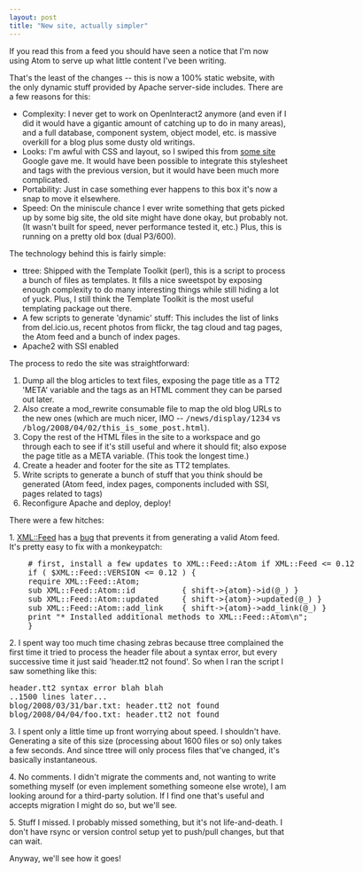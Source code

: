```yaml
---
layout: post
title: "New site, actually simpler"
---
```



<p>
If you read this from a feed you should have seen a notice
that I'm now using Atom to serve up what little content I've 
been writing.
</p>

<p>
That's the least of the changes -- this is now a 100% static website,
with the only dynamic stuff provided by Apache server-side
includes. There are a few reasons for this:
</p>

<ul>

  <li>Complexity: I never get to work on OpenInteract2 anymore (and
  even if I did it would have a gigantic amount of catching up to do
  in many areas), and a full database, component system, object model,
  etc. is massive overkill for a blog plus some dusty old
  writings.</li>

  <li>Looks: I'm awful with CSS and layout, so I swiped this from 
  <a href="http://www.styleshout.com/">some site</a> Google gave
  me. It would have been possible to integrate this stylesheet and tags
  with the previous version, but it would have been much more 
  complicated.</li>

  <li>Portability: Just in case something ever happens to this box
  it's now a snap to move it elsewhere. </li>

  <li>Speed: On the miniscule chance I ever write something that gets
  picked up by some big site, the old site might have done okay, but
  probably not. (It wasn't built for speed, never performance tested
  it, etc.) Plus, this is running on a pretty old box (dual
  P3/600).</li>

</ul>

<p>
The technology behind this is fairly simple:
</p>

<ul>

  <li>ttree: Shipped with the Template Toolkit (perl), this is a
  script to process a bunch of files as templates. It fills a nice
  sweetspot by exposing enough complexity to do many interesting
  things while still hiding a lot of yuck. Plus, I still think the
  Template Toolkit is the most useful templating package out
  there.</li>

  <li>A few scripts to generate 'dynamic' stuff: This includes the
  list of links from del.icio.us, recent photos from flickr, the tag
  cloud and tag pages, the Atom feed and a bunch of index pages.</li>

  <li>Apache2 with SSI enabled</li>

</ul>

<p>
The process to redo the site was straightforward:
</p>

<ol>

  <li>Dump all the blog articles to text files, exposing the page
  title as a TT2 'META' variable and the tags as an HTML comment they
  can be parsed out later.</li>

  <li>Also create a mod_rewrite consumable file to map the old blog
  URLs to the new ones (which are much nicer, IMO --
  <tt>/news/display/1234</tt> vs
  <tt>/blog/2008/04/02/this_is_some_post.html</tt>).</li>

  <li>Copy the rest of the HTML files in the site to a workspace and
  go through each to see if it's still useful and where it should fit;
  also expose the page title as a META variable. (This took the
  longest time.)</li>

  <li>Create a header and footer for the site as TT2 templates.</li>

  <li>Write scripts to generate a bunch of stuff that you think should
  be generated (Atom feed, index pages, components included with SSI,
  pages related to tags)</li>

  <li>Reconfigure Apache and deploy, deploy!</li>

</ol>

<p>
  There were a few hitches:
</p>

<p>1. <a
href="http://search.cpan.org/~btrott/XML-Feed-0.12/">XML::Feed</a> 
has a <a
href="http://rt.cpan.org/Public/Bug/Display.html?id=33881">bug</a> 
that prevents it from generating a valid Atom feed. It's pretty easy to
fix with a monkeypatch:</p>

<pre class="sourceCode">
    # first, install a few updates to XML::Feed::Atom if XML::Feed &lt;= 0.12
    if ( $XML::Feed::VERSION &lt;= 0.12 ) {
	require XML::Feed::Atom;
	sub XML::Feed::Atom::id          { shift-&gt;{atom}-&gt;id(@_) }
	sub XML::Feed::Atom::updated     { shift-&gt;{atom}-&gt;updated(@_) }
	sub XML::Feed::Atom::add_link    { shift-&gt;{atom}-&gt;add_link(@_) }
	print "* Installed additional methods to XML::Feed::Atom\n";
    }
</pre>

<p>
2. I spent way too much time chasing zebras because ttree complained
the first time it tried to process the header file about a syntax
error, but every successive time it just said 'header.tt2 not
found'. So when I ran the script I saw something like this:
</p>

<pre class="sourceCode">
header.tt2 syntax error blah blah
..1500 lines later...
blog/2008/03/31/bar.txt: header.tt2 not found
blog/2008/04/04/foo.txt: header.tt2 not found
</pre>

<p>
3. I spent only a little time up front worrying about speed. I
shouldn't have. Generating a site of this size (processing about 1600
files or so) only takes a few seconds. And since ttree will only
process files that've changed, it's basically instantaneous.
</p>

<p>
4. No comments. I didn't migrate the comments and, not wanting to
write something myself (or even implement something someone else
wrote), I am looking around for a third-party solution. If I find one
that's useful and accepts migration I might do so, but we'll see.
</p>

<p> 
5. Stuff I missed. I probably missed something, but it's not
life-and-death. I don't have rsync or version control setup yet to
push/pull changes, but that can wait.
</p>

<p>
Anyway, we'll see how it goes!
</p>

